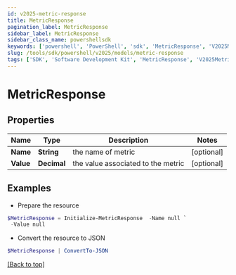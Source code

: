 ```yaml
---
id: v2025-metric-response
title: MetricResponse
pagination_label: MetricResponse
sidebar_label: MetricResponse
sidebar_class_name: powershellsdk
keywords: ['powershell', 'PowerShell', 'sdk', 'MetricResponse', 'V2025MetricResponse'] 
slug: /tools/sdk/powershell/v2025/models/metric-response
tags: ['SDK', 'Software Development Kit', 'MetricResponse', 'V2025MetricResponse']
---
```



# MetricResponse

## Properties

Name | Type | Description | Notes
------------ | ------------- | ------------- | -------------
**Name** | **String** | the name of metric | [optional] 
**Value** | **Decimal** | the value associated to the metric | [optional] 

## Examples

- Prepare the resource
```powershell
$MetricResponse = Initialize-MetricResponse  -Name null `
 -Value null
```

- Convert the resource to JSON
```powershell
$MetricResponse | ConvertTo-JSON
```


[[Back to top]](#) 

